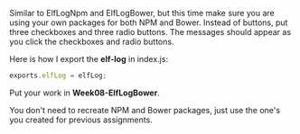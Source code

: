 Similar to ElfLogNpm and ElfLogBower, but this time make sure you are using your own packages for both NPM and Bower. Instead of buttons, put three checkboxes and three radio buttons. The messages should appear as you click the checkboxes and radio buttons.

Here is how I export the **elf-log** in index.js:

```javascript
exports.elfLog = elfLog;
```

Put your work in **Week08-ElfLogBower**.

You don't need to recreate NPM and Bower packages, just use the one's you created for previous assignments.
